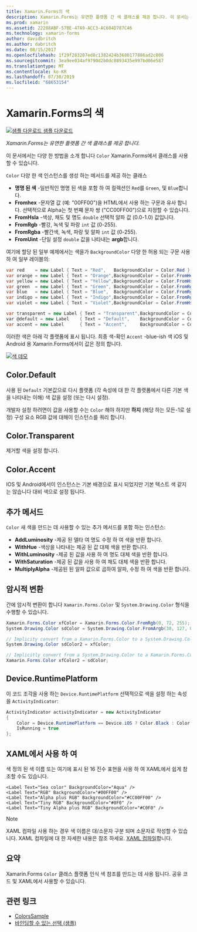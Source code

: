 ```yaml
---
title: Xamarin.Forms의 색
description: Xamarin.Forms는 유연한 플랫폼 간 색 클래스를 제공 합니다. 이 문서는 Color class를 사용 하는 방법을 제공 하는 기능을 설명 합니다.
ms.prod: xamarin
ms.assetid: 22288ABF-57BE-47A9-ACC3-AC604D787C46
ms.technology: xamarin-forms
author: davidbritch
ms.author: dabritch
ms.date: 08/15/2017
ms.openlocfilehash: 1f29f283207ed8c1382424b3680177886ad2c806
ms.sourcegitcommit: 3ea9ee034af9790d2b0dc0893435e997bd06e587
ms.translationtype: MT
ms.contentlocale: ko-KR
ms.lasthandoff: 07/30/2019
ms.locfileid: "68653154"
---
```

# <a name="colors-in-xamarinforms"></a>Xamarin.Forms의 색

[![샘플 다운로드](~/media/shared/download.png) 샘플 다운로드](https://docs.microsoft.com/samples/xamarin/xamarin-forms-samples/workingwithcolors)

_Xamarin.Forms는 유연한 플랫폼 간 색 클래스를 제공 합니다._

이 문서에서는 다양 한 방법을 소개 합니다 `Color` Xamarin.Forms에서 클래스를 사용할 수 있습니다.

`Color` 다양 한 색 인스턴스를 생성 하는 메서드를 제공 하는 클래스

-  **명명 된 색** -일반적인 명명 된 색을 포함 하 여 컬렉션인 `Red`를 `Green`, 및 `Blue`합니다.
-  **Fromhex** -문자열 값 (예: "00FF00")을 HTML에서 사용 하는 구문과 유사 합니다. 선택적으로 Alpha는 첫 번째 문자 쌍 ("CC00FF00")으로 지정할 수 있습니다.
-  **FromHsla** -색상, 채도 및 명도 `double` 선택적 알파 값 (0.0-1.0) 값입니다.
-  **FromRgb** -빨강, 녹색 및 파랑 `int` 값 (0-255).
-  **FromRgba** -빨간색, 녹색, 파랑 및 알파 `int` 값 (0-255).
-  **FromUint** -단일 설정 `double` 값을 나타내는 **argb**합니다.

여기에 할당 된 일부 예제에서는 색을가 `BackgroundColor` 다양 한 허용 되는 구문 사용 하 여 일부 레이블의:

```csharp
var red    = new Label { Text = "Red",   BackgroundColor = Color.Red };
var orange = new Label { Text = "Orange",BackgroundColor = Color.FromHex("FF6A00") };
var yellow = new Label { Text = "Yellow",BackgroundColor = Color.FromHsla(0.167, 1.0, 0.5, 1.0) };
var green  = new Label { Text = "Green", BackgroundColor = Color.FromRgb (38, 127, 0) };
var blue   = new Label { Text = "Blue",  BackgroundColor = Color.FromRgba(0, 38, 255, 255) };
var indigo = new Label { Text = "Indigo",BackgroundColor = Color.FromRgb (0, 72, 255) };
var violet = new Label { Text = "Violet",BackgroundColor = Color.FromHsla(0.82, 1, 0.25, 1) };

var transparent = new Label { Text = "Transparent",BackgroundColor = Color.Transparent };
var @default = new Label    { Text = "Default",    BackgroundColor = Color.Default };
var accent = new Label      { Text = "Accent",     BackgroundColor = Color.Accent };
```

이러한 색은 아래 각 플랫폼에 표시 됩니다. 최종 색-확인 `Accent` -blue-ish 색 iOS 및 Android 용 Xamarin.Forms에서이 값은 정의 합니다.

 [![색 데모](colors-images/colors-sml.png "색 데모")](colors-images/colors.png#lightbox "색 데모")

## <a name="colordefault"></a>Color.Default

사용 된 `Default` 기본값으로 다시 플랫폼 (각 속성에 대 한 각 플랫폼에서 다른 기본 색을 나타내는 이해) 색 값을 설정 (또는 다시 설정).

개발자 설정 하려면이 값을 사용할 수는 `Color` 해야 하지만 **하지** (해당 하는 모든-1로 설정) 구성 요소 RGB 값에 대해이 인스턴스를 쿼리 합니다.

## <a name="colortransparent"></a>Color.Transparent

제거할 색을 설정 합니다.

## <a name="coloraccent"></a>Color.Accent

IOS 및 Android에서이 인스턴스는 기본 배경으로 표시 되었지만 기본 텍스트 색 같지는 않습니다 대비 색으로 설정 됩니다.

## <a name="additional-methods"></a>추가 메서드

`Color` 새 색을 만드는 데 사용할 수 있는 추가 메서드를 포함 하는 인스턴스:

-  **AddLuminosity** -제공 된 델타 여 명도 수정 하 여 색을 반환 합니다.
-  **WithHue** -색상을 나타내는 제공 된 값 대체 색을 반환 합니다.
-  **WithLuminosity** -제공 된 값을 사용 하 여 명도 대체 색을 반환 합니다.
-  **WithSaturation** -제공 된 값을 사용 하 여 채도 대체 색을 반환 합니다.
-  **MultiplyAlpha** -제공된 된 알파 값으로 곱하여 알파, 수정 하 여 색을 반환 합니다.

## <a name="implicit-conversions"></a>암시적 변환

간에 암시적 변환이 합니다 `Xamarin.Forms.Color` 및 `System.Drawing.Color` 형식을 수행할 수 있습니다.

```csharp
Xamarin.Forms.Color xfColor = Xamarin.Forms.Color.FromRgb(0, 72, 255);
System.Drawing.Color sdColor = System.Drawing.Color.FromArgb(38, 127, 0);

// Implicity convert from a Xamarin.Forms.Color to a System.Drawing.Color
System.Drawing.Color sdColor2 = xfColor;

// Implicitly convert from a System.Drawing.Color to a Xamarin.Forms.Color
Xamarin.Forms.Color xfColor2 = sdColor;
```

## <a name="deviceruntimeplatform"></a>Device.RuntimePlatform

이 코드 조각을 사용 하는 `Device.RuntimePlatform` 선택적으로 색을 설정 하는 속성을 `ActivityIndicator`:

```csharp
ActivityIndicator activityIndicator = new ActivityIndicator
{
    Color = Device.RuntimePlatform == Device.iOS ? Color.Black : Color.Default,
    IsRunning = true
};
```

## <a name="using-from-xaml"></a>XAML에서 사용 하 여

색 정의 된 색 이름 또는 여기에 표시 된 16 진수 표현을 사용 하 여 XAML에서 쉽게 참조할 수도 있습니다.

```xaml
<Label Text="Sea color" BackgroundColor="Aqua" />
<Label Text="RGB" BackgroundColor="#00FF00" />
<Label Text="Alpha plus RGB" BackgroundColor="#CC00FF00" />
<Label Text="Tiny RGB" BackgroundColor="#0F0" />
<Label Text="Tiny Alpha plus RGB" BackgroundColor="#C0F0" />
```

> [!NOTE]
> XAML 컴파일 사용 하는 경우 색 이름은 대/소문자 구분 되며 소문자로 작성할 수 있습니다. XAML 컴파일에 대 한 자세한 내용은 참조 하세요. [XAML 컴파일](~/xamarin-forms/xaml/xamlc.md)합니다.

## <a name="summary"></a>요약

Xamarin.Forms `Color` 클래스 플랫폼 인식 색 참조를 만드는 데 사용 됩니다. 공유 코드 및 XAML에서 사용할 수 있습니다.


## <a name="related-links"></a>관련 링크

- [ColorsSample](https://docs.microsoft.com/samples/xamarin/xamarin-forms-samples/workingwithcolors)
- [바인딩할 수 있는 선택 (샘플)](https://docs.microsoft.com/samples/xamarin/xamarin-forms-samples/userinterface-bindablepicker)
